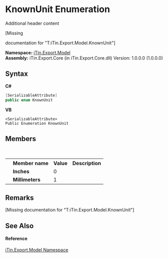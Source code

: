# KnownUnit Enumeration
Additional header content 

\[Missing <summary> documentation for "T:iTin.Export.Model.KnownUnit"\]

**Namespace:**&nbsp;<a href="ef57ffcc-e95e-b212-5a46-9aa6f5a3511f">iTin.Export.Model</a><br />**Assembly:**&nbsp;iTin.Export.Core (in iTin.Export.Core.dll) Version: 1.0.0.0 (1.0.0.0)

## Syntax

**C#**<br />
``` C#
[SerializableAttribute]
public enum KnownUnit
```

**VB**<br />
``` VB
<SerializableAttribute>
Public Enumeration KnownUnit
```


## Members
&nbsp;<table><tr><th></th><th>Member name</th><th>Value</th><th>Description</th></tr><tr><td /><td target="F:iTin.Export.Model.KnownUnit.Inches">**Inches**</td><td>0</td><td /></tr><tr><td /><td target="F:iTin.Export.Model.KnownUnit.Millimeters">**Millimeters**</td><td>1</td><td /></tr></table>

## Remarks
\[Missing <remarks> documentation for "T:iTin.Export.Model.KnownUnit"\]

## See Also


#### Reference
<a href="ef57ffcc-e95e-b212-5a46-9aa6f5a3511f">iTin.Export.Model Namespace</a><br />